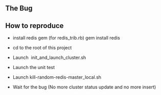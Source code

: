 ## The Bug ##



## How to reproduce ##

 * install redis gem (for redis_trib.rb) 
   gem install redis
   
 * cd to the root of this project
  
 * Launch  init_and_launch_cluster.sh
 
 * Launch the unit test
 
 * Launch kill-random-redis-master_local.sh
 
 * Wait for the bug (No more cluster status update and no more insert)